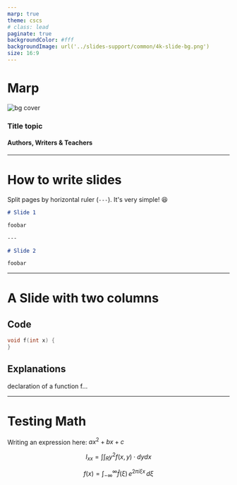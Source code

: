 ```yaml
---
marp: true
theme: cscs
# class: lead
paginate: true
backgroundColor: #fff
backgroundImage: url('../slides-support/common/4k-slide-bg.png')
size: 16:9
---
```


# **Marp**
![bg cover](../slides-support/common/title-bg3.png)
<!-- _paginate: skip  -->
<!-- _class: titlecover -->
<!-- _footer: "" -->

### Title topic

#### Authors, Writers & Teachers

--- 

# How to write slides
Split pages by horizontal ruler (`---`). It's very simple! :satisfied:

```markdown
# Slide 1

foobar

---

# Slide 2

foobar
```

---

# A Slide with two columns

<div class="twocolumns">
<div>

## Code

```c++
void f(int x) {
}
```

</div>
<div>

## Explanations

declaration of a function f...

</div>
</div>

---

# Testing Math

Writing an expression here:  $ax^2+bx+c$

$$ I_{xx}=\int\int_Ry^2f(x,y)\cdot{}dydx $$

$$
f(x) = \int_{-\infty}^\infty
    \hat f(\xi)\,e^{2 \pi i \xi x}
    \,d\xi
$$
